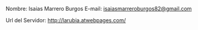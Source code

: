 Nombre: Isaias Marrero Burgos
E-mail: isaiasmarreroburgos82@gmail.com

Url del Servidor:
http://larubia.atwebpages.com/




